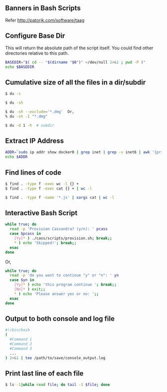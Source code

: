 ## Banners in Bash Scripts
Refer http://patorjk.com/software/taag

## Configure Base Dir
This will return the absolute path of the script itself. You could find other directories relative to this path.
```bash
BASEDIR="$( cd -- "$(dirname "$0")" >/dev/null 2>&1 ; pwd -P )"
echo $BASEDIR
```

## Cumulative size of all the files in a dir/subdir
```bash
$ du -s

$ du -sh

$ du -sh --exclude='*.dmg'  Or,
% du -sh -I "*.dmg"

$ du -d 1 -h  # subdir
```

## Extract IP Address
```bash
ADDR=`sudo ip addr show docker0 | grep inet | grep -v inet6 | awk '{print $2}' | cut -d'/' -f1`
echo $ADDR
```

## Find lines of code
```sh
$ find . -type f -exec wc -l {} +
$ find . -type f -exec cat {} + | wc -l

$ find . -type f -name '*.js' | xargs cat | wc -l
```

## Interactive Bash Script
```bash
while true; do
  read -p 'Provision Cassandra? (y/n): ' pcass
  case $pcass in
    [Yy]* ) ./cass/scripts/provision.sh; break;;
    * ) echo 'Skipped!'; break;;
  esac
done
```

Or,
```bash
while true; do
  read -p 'do you want to continue "y" or "n": ' yn
  case $yn in
    [Yy]* ) echo 'this program continue '; break;;
    [Nn]* ) exit;;
    * ) echo 'Please answer yes or no: ';;
  esac
done
```

## Output to both console and log file
```bash
#!/bin/bash
(
  #Command 1
  #Command 2
  #Command 3
  ...
) 2>&1 | tee /path/to/save/console_output.log
```

## Print last line of each file
```bash
$ ls -1|while read file; do tail -1 $file; done
```
